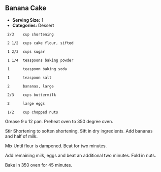 ## Banana Cake

* **Serving Size:** 1
* **Categories:** Dessert

```
 2/3    cup shortening

 2 1/2  cups cake flour, sifted

 1 2/3  cups sugar

 1 1/4  teaspoons baking powder

 1      teaspoon baking soda

 1      teaspoon salt

 2      bananas, large

 2/3    cups buttermilk

 2      large eggs

 1/2    cup chopped nuts
```

Grease 9 x 12 pan. Preheat oven to 350 degree oven.

Stir Shortening to soften shortening. Sift in dry ingredients. Add bananas and
half of milk.

Mix Until flour is dampened. Beat for two minutes.

Add remaining milk, eggs and beat an additional two minutes. Fold in nuts.

Bake in 350 oven for 45 minutes.
